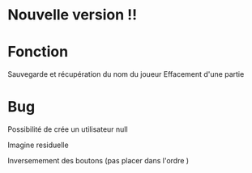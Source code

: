 # Nouvelle version !!

# Fonction

   Sauvegarde et récupération du nom du joueur
   Effacement d'une partie
    
# Bug

  Possibilité de crée un utilisateur null
  
  Imagine residuelle
  
  Inversemement des boutons (pas placer dans l'ordre )
  
